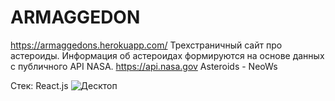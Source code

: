 
# ARMAGGEDON
https://armaggedons.herokuapp.com/
Трехстраничный сайт про астероиды.
Информация об астероидах формируются на основе данных с публичного API NASA. https://api.nasa.gov Asteroids - NeoWs

Стек: React.js
![Десктоп](https://user-images.githubusercontent.com/62453022/118183385-54dffb80-b43a-11eb-8825-efb5e1cca5af.png)


